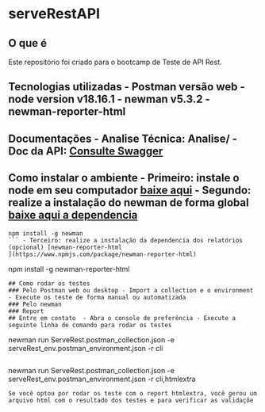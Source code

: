 # serveRestAPI
## O que é  
Este repositório foi criado para o bootcamp de Teste de API Rest.  
## Tecnologias utilizadas - Postman versão web - node version v18.16.1 - newman v5.3.2 - newman-reporter-html 
## Documentações  - Analise Técnica: Analise/ - Doc da API: [Consulte Swagger](https://serverest.dev/#/) 
## Como instalar o ambiente - Primeiro: instale o node em seu computador [baixe aqui](https://nodejs.org/en/download) - Segundo: realize a instalação do newman de forma global [baixe aqui a dependencia](https://www.npmjs.com/package/newman) 
``` 
npm install -g newman 
``` - Terceiro: realize a instalação da dependencia dos relatórios (opcional) [newman-reporter-html 
](https://www.npmjs.com/package/newman-reporter-html) 
``` 
npm install -g newman-reporter-html 
``` 
## Como rodar os testes  
### Pelo Postman web ou desktop - Import a collection e o environment - Execute os teste de forma manual ou automatizada 
### Pelo newman 
### Report  
## Entre em contato  - Abra o console de preferência - Execute a seguinte linha de comando para rodar os testes 
``` 
newman run ServeRest.postman_collection.json -e serveRest_env.postman_environment.json -r cli 
``` - Execute os teste com relatório 
``` 
newman run ServeRest.postman_collection.json -e serveRest_env.postman_environment.json -r cli,htmlextra 
``` 
Se você optou por rodar os teste com o report htmlextra, você gerou um arquivo html com o resultado dos testes e para verificar as validaçõe
